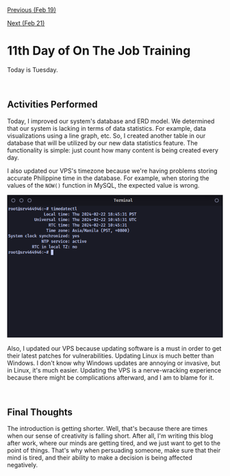 [Previous (Feb 19)](./02-19-2024.md)

[Next (Feb 21)](./02-21-2024.md)

# 11th Day of On The Job Training

Today is Tuesday.

<br>

## Activities Performed

Today, I improved our system's database and ERD model. We determined that our system is
lacking in terms of data statistics. For example, data visualizations using a line graph,
etc. So, I created another table in our database that will be utilized by our new data
statistics feature. The functionality is simple: just count how many content is being
created every day.

I also updated our VPS's timezone because we're having problems storing accurate
Philippine time in the database. For example, when storing the values of the ```NOW()```
function in MySQL, the expected value is wrong.

![New Timezone](./assets/img/timezone.png)

Also, I updated our VPS because updating software is a must in order to get their latest
patches for vulnerabilities. Updating Linux is much better than Windows. I don't know why
Windows updates are annoying or invasive, but in Linux, it's much easier. Updating the VPS
is a nerve-wracking experience because there might be complications afterward, and I am to
blame for it.

<br>

## Final Thoughts

The introduction is getting shorter. Well, that's because there are times when our sense
of creativity is falling short. After all, I'm writing this blog after work, where our
minds are getting tired, and we just want to get to the point of things. That's why when
persuading someone, make sure that their mind is tired, and their ability to make a
decision is being affected negatively.
